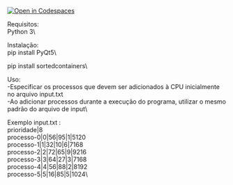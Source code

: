 [![Open in Codespaces](https://classroom.github.com/assets/launch-codespace-7f7980b617ed060a017424585567c406b6ee15c891e84e1186181d67ecf80aa0.svg)](https://classroom.github.com/open-in-codespaces?assignment_repo_id=11074245)

Requisitos:\
Python 3\
 
Instalação:\
pip install PyQt5\

pip install sortedcontainers\

Uso:\
-Especificar os processos que devem ser adicionados à CPU inicialmente no arquivo input.txt\
-Ao adicionar processos durante a execução do programa, utilizar o mesmo padrão do arquivo de input\

Exemplo input.txt :\
prioridade|8\
processo-0|0|56|95|1|5120\
processo-1|1|32|10|6|7168\
processo-2|2|72|65|9|9216\
processo-3|3|64|27|3|7168\
processo-4|4|56|88|2|8192\
processo-5|5|16|85|5|1024\
